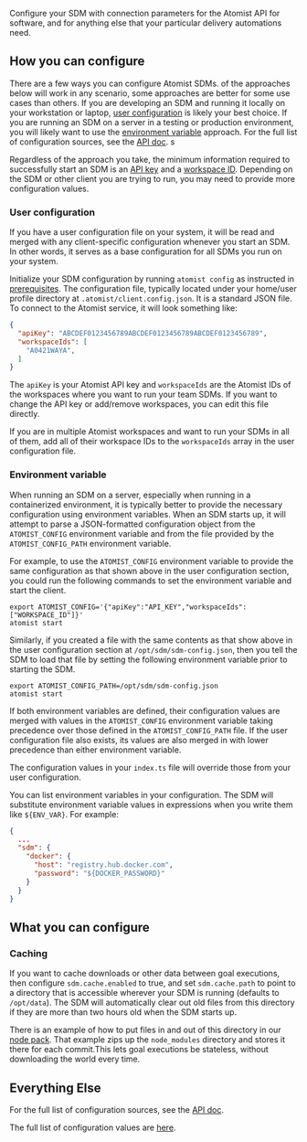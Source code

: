 Configure your SDM with connection parameters for the Atomist API for software,
and for anything else that your particular delivery automations need.

## How you can configure

There are a few ways you can configure Atomist SDMs. of the approaches below will work in any scenario, some approaches are
better for some use cases than others.  If you are developing an SDM
and running it locally on your workstation or laptop, [user
configuration](#user-configuration) is likely your best choice.  If
you are running an SDM on a server in a
testing or production environment, you will likely want to use the
[environment variable](#environment-variable) approach.
For the full list of configuration sources, see the [API doc][configuration-apidoc]. s

Regardless of the approach you take, the minimum information required
to successfully start an SDM is an [API key](prerequisites.md#atomist-api-key)
and a [workspace ID](prerequisites.md#atomist-workspace).  Depending on the SDM or
other client you are trying to run, you may need to provide more
configuration values.

### User configuration

If you have a user configuration file on your system, it will be read
and merged with any client-specific configuration whenever you start
an SDM.  In other words, it serves as a base
configuration for all SDMs you run on your system.

Initialize your SDM configuration by running `atomist config` as
instructed in [prerequisites][prereq].  The
configuration file, typically located under your home/user profile
directory at `.atomist/client.config.json`.  It is a standard JSON
file. To connect to the Atomist service, it will look something like:

```json
{
  "apiKey": "ABCDEF0123456789ABCDEF0123456789ABCDEF0123456789",
  "workspaceIds": [
    "A0421WAYA",
  ]
}
```

The `apiKey` is your Atomist API key and `workspaceIds` are the
Atomist IDs of the workspaces where you want to run your team SDMs.
If you want to change the API key or add/remove workspaces, you can edit this file directly.

If you are in multiple Atomist
workspaces and want to run your SDMs in all of them, add all
of their workspace IDs to the `workspaceIds` array in the user
configuration file.

### Environment variable

When running an SDM on a server, especially when
running in a containerized environment, it is typically better to
provide the necessary configuration using environment variables.  When
an SDM starts up, it will attempt to parse a JSON-formatted
configuration object from the `ATOMIST_CONFIG` environment variable
and from the file provided by the `ATOMIST_CONFIG_PATH` environment
variable.

For example, to use the `ATOMIST_CONFIG` environment variable to
provide the same configuration as that shown above in the user
configuration section, you could run the following commands to set the
environment variable and start the client.

```
export ATOMIST_CONFIG='{"apiKey":"API_KEY","workspaceIds":["WORKSPACE_ID"]}'
atomist start
```

Similarly, if you created a file with the same contents as that show
above in the user configuration section at `/opt/sdm/sdm-config.json`,
then you tell the SDM to load that file by setting the
following environment variable prior to starting the SDM.

```
export ATOMIST_CONFIG_PATH=/opt/sdm/sdm-config.json
atomist start
```

If both environment variables are defined, their configuration values
are merged with values in the `ATOMIST_CONFIG` environment variable
taking precedence over those defined in the `ATOMIST_CONFIG_PATH`
file.  If the user configuration file also exists, its values are also
merged in with lower precedence than either environment variable.

The configuration values in your `index.ts` file will override
those from your user configuration.

You can list environment variables in your configuration. The SDM will substitute environment
variable values in expressions when you write them like `${ENV_VAR}`.
For example:

```json
{
  ...
  "sdm": {
    "docker": {
      "host": "registry.hub.docker.com",
      "password": "${DOCKER_PASSWORD}"
    }
  }
}
```

## What you can configure

### Caching

If you want to cache downloads or other data between goal executions, then configure `sdm.cache.enabled` to true, and set
`sdm.cache.path` to point to a directory
that is accessible wherever your SDM is running (defaults to `/opt/data`). The SDM will automatically
clear out old files from this directory if they are more than two hours old when the SDM starts up.

There is an example of how to put files in and out of this directory in our
[node pack](https://github.com/atomist/sdm-pack-node/blob/1d6bcd93d458a03513161393688cc6aa7f774b6a/lib/build/npmBuilder.ts#L161-L209).
That example zips up the `node_modules` directory and stores it there for each commit.This lets goal executions be stateless,
without downloading the world every time.

## Everything Else

For the full list of configuration sources, see the [API doc][configuration-apidoc].

The full list of configuration values are [here](https://atomist.github.io/sdm/interfaces/_lib_api_machine_softwaredeliverymachineoptions_.softwaredeliverymachineconfiguration.html).

[prereq]: prerequisites.md (Atomist SDM Prerequisites)
[lifecycle]: #client-lifecycle (Atomist SDM Lifecycle)
[configuration-apidoc]: https://atomist.github.io/automation-client/modules/_lib_configuration_.html#loadconfiguration (API doc for loadConfiguration)

